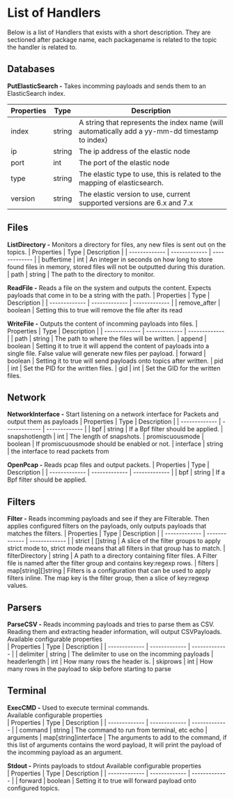 # List of Handlers
Below is a list of Handlers that exists with a short description.
They are sectioned after package name, each packagename is related to the topic the handler is related to.

## Databases
**PutElasticSearch -** Takes incomming payloads and sends them to an ElasticSearch index.

| Properties  | Type | Description |
| ------------- | ------------- | ------------- |
| index  | string  | A string that represents the index name (will automatically add a yy-mm-dd timestamp to index)
| ip | string | The ip address of the elastic node
| port | int | The port of the elastic node
| type | string | The elastic type to use, this is related to the mapping of elasticsearch.
| version | string | The elastic version to use, current supported versions are 6.x and 7.x
## Files
**ListDirectory -** Monitors a directory for files, any new files is sent out on the topics.
| Properties  | Type | Description |
| ------------- | ------------- | ------------- |
| buffertime  | int  | An integer in seconds on how long to store found files in memory, stored files will not be outputted during this duration.
| path | string | The path to the directory to monitor.  

**ReadFile -** Reads a file on the system and outputs the content. Expects payloads that come in to be a string with the path.
| Properties  | Type | Description |
| ------------- | ------------- | ------------- |
| remove_after  | boolean  | Setting this to true will remove the file after its read  

**WriteFile -** Outputs the content of incomming payloads into files.
| Properties  | Type | Description |
| ------------- | ------------- | ------------- |
| path  | string  | The path to where the files will be written.
| append | boolean | Setting it to true it will append the content of payloads into a single file. False value will generate new files per payload.
| forward | boolean | Setting it to true will send payloads onto topics after written. 
| pid | int | Set the PID for the written files.
| gid | int | Set the GID for the written files.

## Network
**NetworkInterface -** Start listening on a network interface for Packets and output them as payloads
| Properties  | Type | Description |
| ------------- | ------------- | ------------- |
| bpf  | string  | If a Bpf filter should be applied.
| snapshotlength | int | The length of snapshots.
| promiscuousmode | boolean | If promiscuousmode should be enabled or not.
| interface | string | the interface to read packets from  

**OpenPcap -** Reads pcap files and output packets.
| Properties  | Type | Description |
| ------------- | ------------- | ------------- |
| bpf  | string  | If a Bpf filter should be applied.
## Filters
**Filter -** Reads incomming payloads and see if they are Filterable. Then applies configured filters on the payloads, only outputs payloads that matches the filters.
| Properties  | Type | Description |
| ------------- | ------------- | ------------- |
| strict  | []string  | A slice of the filter groups to apply strict mode to, strict mode means that all filters in that group has to match.
| filterDirectory | string | A path to a directory containing filter files. A Filter file is named after the filter group and contains key:regexp rows.
| filters | map[string][]string | Filters is a configuration that can be used to apply filters inline. The map key is the filter group, then a slice of key:regexp values.  
## Parsers
**ParseCSV -** Reads incomming payloads and tries to parse them as CSV. Reading them and extracting header information, will output CSVPayloads.
Available configurable properties  
| Properties  | Type | Description |
| ------------- | ------------- | ------------- |
| delimiter  | string  | The delimiter to use on the incomming payloads
| headerlength | int | How many rows the header is.
| skiprows | int | How many rows in the payload to skip before starting to parse
## Terminal

**ExecCMD -** Used to execute terminal commands.  
Available configurable properties  
| Properties  | Type | Description |
| ------------- | ------------- | ------------- |
| command  | string  | The command to run from terminal, etc echo
| arguments  | map[string]interface  | The arguments to add to the command, if this list of arguments contains the word payload, It will print the payload of the incomming payload as an argument.
   
**Stdout -** Prints payloads to stdout
Available configurable properties  
| Properties  | Type | Description |
| ------------- | ------------- | ------------- |
| forward  | boolean  | Setting it to true will forward payload onto configured topics.
